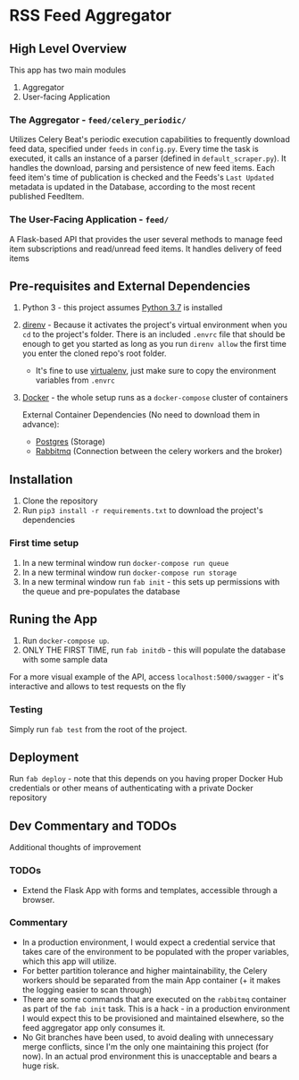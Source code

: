 # RSS Feed Aggregator

## High Level Overview
This app has two main modules

1. Aggregator
2. User-facing Application

### The Aggregator - `feed/celery_periodic/`
Utilizes Celery Beat's periodic execution capabilities to frequently download feed data, specified under `feeds` in `config.py`.
Every time the task is executed, it calls an instance of a parser (defined in `default_scraper.py`).
It handles the download, parsing and persistence of new feed items.
Each feed item's time of publication is checked and the Feeds's `Last Updated` metadata is updated in the Database, according to the most recent published FeedItem.

### The User-Facing Application - `feed/`
A Flask-based API that provides the user several methods to manage feed item subscriptions and read/unread feed items.
It handles delivery of feed items 

## Pre-requisites and External Dependencies
 1. Python 3 - this project assumes [Python 3.7](https://www.python.org/downloads/) is installed
 2. [direnv](https://direnv.net/) - Because it activates the project's virtual environment when you `cd` to the project's folder. There is an included `.envrc` file that should be enough to get you started as long as you run `direnv allow` the first time you enter the cloned repo's root folder.
    * It's fine to use [virtualenv](https://virtualenv.pypa.io/en/latest/), just make sure to copy the environment variables from `.envrc`
 3. [Docker](https://docs.docker.com/get-docker/) - the whole setup runs as a `docker-compose` cluster of containers

    External Container Dependencies (No need to download them in advance):
    * [Postgres](https://hub.docker.com/_/postgres) (Storage)
    * [Rabbitmq](https://hub.docker.com/_/rabbitmq) (Connection between the celery workers and the broker)

## Installation
 1. Clone the repository
 2. Run `pip3 install -r requirements.txt` to download the project's dependencies

### First time setup
 1. In a new terminal window run `docker-compose run queue`
 2. In a new terminal window run `docker-compose run storage`
 3. In a new terminal window run `fab init` - this sets up permissions with the queue and pre-populates the database

## Runing the App
 1. Run `docker-compose up`.
 2. ONLY THE FIRST TIME, run `fab initdb` - this will populate the database with some sample data

For a more visual example of the API, access `localhost:5000/swagger` - it's interactive and allows to test requests on the fly

### Testing

Simply run `fab test` from the root of the project.

## Deployment
Run `fab deploy` - note that this depends on you having proper Docker Hub credentials or other means of authenticating with a private Docker repository

## Dev Commentary and TODOs
Additional thoughts of improvement

### TODOs
 * Extend the Flask App with forms and templates, accessible through a browser.

### Commentary
 * In a production environment, I would expect a credential service that takes care of the environment to be populated with the proper variables, which this app will utilize.
 * For better partition tolerance and higher maintainability, the Celery workers should be separated from the main App container (+ it makes the logging easier to scan through)
 * There are some commands that are executed on the `rabbitmq` container as part of the `fab init` task. This is a hack - in a production environment I would expect this to be provisioned and maintained elsewhere, so the feed aggregator app only consumes it.
 * No Git branches have been used, to avoid dealing with unnecessary merge conflicts, since I'm the only one maintaining this project (for now). In an actual prod environment this is unacceptable and bears a huge risk.